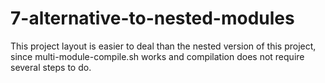 # 7-alternative-to-nested-modules

This project layout is easier to deal than the nested version of this project,
since multi-module-compile.sh works and compilation does not require several steps to do.